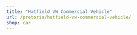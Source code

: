 ```yaml
---
title: "Hatfield VW Commercial Vehicle"
url: /pretoria/hatfield-vw-commercial-vehicle/
shop: car
---
```

